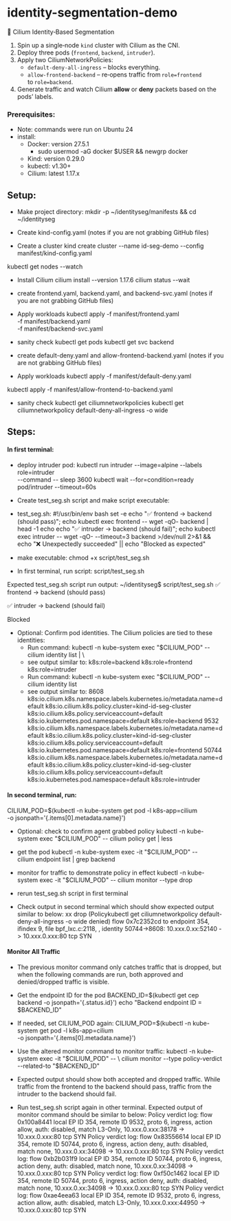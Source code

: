 # identity-segmentation-demo
🐝 Cilium Identity‑Based Segmentation

1. Spin up a single‑node `kind` cluster with Cilium as the CNI.  
2. Deploy three pods (`frontend`, `backend`, `intruder`).  
3. Apply two CiliumNetworkPolicies:  
   * `default‑deny‑all‑ingress` – blocks everything.  
   * `allow‑frontend‑backend`  – re‑opens traffic from `role=frontend` to `role=backend`.  
4. Generate traffic and watch Cilium **allow** or **deny** packets based on the pods’ labels.

### Prerequisites:
- Note: commands were run on Ubuntu 24
- install:
    - Docker: version 27.5.1
      - sudo usermod -aG docker $USER && newgrp docker
    - Kind: version 0.29.0
    - kubectl: v1.30+
    - Cilium: latest 1.17.x

## Setup:
- Make project directory:
mkdir -p ~/identityseg/manifests && cd ~/identityseg

- Create kind-config.yaml (notes if you are not grabbing GitHub files)

- Create a cluster
kind create cluster --name id-seg-demo --config manifest/kind-config.yaml

kubectl get nodes --watch

- Install Cilium
cilium install --version 1.17.6
cilium status --wait

- create frontend.yaml, backend.yaml, and backend-svc.yaml (notes if you are not grabbing GitHub files)

- Apply workloads
kubectl apply -f manifest/frontend.yaml \
             -f manifest/backend.yaml \
             -f manifest/backend-svc.yaml

- sanity check
kubectl get pods
kubectl get svc backend

- create default-deny.yaml and allow-frontend-backend.yaml (notes if you are not grabbing GitHub files)

- Apply workloads
kubectl apply -f manifest/default-deny.yaml

kubectl apply -f manifest/allow-frontend-to-backend.yaml

- sanity check
kubectl get ciliumnetworkpolicies
kubectl get ciliumnetworkpolicy default-deny-all-ingress -o wide

## Steps:

#### In first terminal:

- deploy intruder pod:
kubectl run intruder --image=alpine --labels role=intruder \
  --command -- sleep 3600
kubectl wait --for=condition=ready pod/intruder --timeout=60s

- Create test_seg.sh script and make script executable:

- test_seg.sh:
#!/usr/bin/env bash
set -e
echo "✅ frontend -> backend (should pass)"; echo
kubectl exec frontend -- wget -qO- backend | head -1
echo
echo "✅ intruder -> backend (should fail)"; echo
kubectl exec intruder -- wget -qO- --timeout=3 backend >/dev/null 2>&1 && \
  echo "❌  Unexpectedly succeeded" || echo "Blocked as expected"

- make executable:
chmod +x script/test_seg.sh

- In first terminal, run script:
script/test_seg.sh

Expected test_seg.sh script run output:
~/identityseg$ script/test_seg.sh
✅ frontend -> backend (should pass)

<!DOCTYPE html>

✅ intruder -> backend (should fail)

Blocked


- Optional: Confirm pod identities. The Cilium policies are tied to these identities:
    - Run command:
    kubectl -n kube-system exec "$CILIUM_POD" -- cilium identity list | \
    - see output similar to:
            k8s:role=backend
            k8s:role=frontend
            k8s:role=intruder
    - Run command:
    kubectl -n kube-system exec "$CILIUM_POD" -- cilium identity list
    - see output similar to:
    8608    k8s:io.cilium.k8s.namespace.labels.kubernetes.io/metadata.name=default
        k8s:io.cilium.k8s.policy.cluster=kind-id-seg-cluster
        k8s:io.cilium.k8s.policy.serviceaccount=default
        k8s:io.kubernetes.pod.namespace=default
        k8s:role=backend
    9532    k8s:io.cilium.k8s.namespace.labels.kubernetes.io/metadata.name=default
        k8s:io.cilium.k8s.policy.cluster=kind-id-seg-cluster
        k8s:io.cilium.k8s.policy.serviceaccount=default
        k8s:io.kubernetes.pod.namespace=default
        k8s:role=frontend
    50744   k8s:io.cilium.k8s.namespace.labels.kubernetes.io/metadata.name=default
        k8s:io.cilium.k8s.policy.cluster=kind-id-seg-cluster
        k8s:io.cilium.k8s.policy.serviceaccount=default
        k8s:io.kubernetes.pod.namespace=default
        k8s:role=intruder


#### In second terminal, run:

CILIUM_POD=$(kubectl -n kube-system get pod -l k8s-app=cilium \
              -o jsonpath='{.items[0].metadata.name}')

- Optional: check to confirm agent grabbed policy
kubectl -n kube-system exec "$CILIUM_POD" -- cilium policy get | less

- get the pod 
kubectl -n kube-system exec -it "$CILIUM_POD" -- \
  cilium endpoint list | grep backend

- monitor for traffic to demonstrate policy in effect
kubectl -n kube-system exec -it "$CILIUM_POD" -- cilium monitor --type drop

- rerun test_seg.sh script in first terminal

- Check output in second terminal which should show expected output similar to below:
xx drop (Policykubectl get ciliumnetworkpolicy default-deny-all-ingress -o wide
 denied) flow 0x7c2352cd to endpoint 354, ifindex 9, file bpf_lxc.c:2118, , identity 50744->8608: 10.xxx.0.xx:52140 -> 10.xxx.0.xxx:80 tcp SYN

#### Monitor All Traffic
 - The previous monitor command only catches traffic that is dropped, but when the following
 commands are run, both approved and denied/dropped traffic is visible.

 - Get the endpoint ID for the pod
 BACKEND_ID=$(kubectl get cep backend -o jsonpath='{.status.id}')
echo "Backend endpoint ID = $BACKEND_ID"

- If needed, set CILIUM_POD again:
CILIUM_POD=$(kubectl -n kube-system get pod -l k8s-app=cilium \
              -o jsonpath='{.items[0].metadata.name}')

- Use the altered monitor command to monitor traffic: 
 kubectl -n kube-system exec -it "$CILIUM_POD" -- \
  cilium monitor --type policy-verdict --related-to "$BACKEND_ID"

- Expected output should show both accepted and dropped traffic. While traffic from the frontend to the backend should pass, traffic from the intruder to the backend should fail.
- Run test_seg.sh script again in other terminal. Expected output  of monitor command should be similar to below:
Policy verdict log: flow 0x100a8441 local EP ID 354, remote ID 9532, proto 6, ingress, action allow, auth: disabled, match L3-Only, 10.xxx.0.xxx:38178 -> 10.xxx.0.xxx:80 tcp SYN
Policy verdict log: flow 0x83556614 local EP ID 354, remote ID 50744, proto 6, ingress, action deny, auth: disabled, match none, 10.xxx.0.xx:34098 -> 10.xxx.0.xxx:80 tcp SYN
Policy verdict log: flow 0xb2b031f9 local EP ID 354, remote ID 50744, proto 6, ingress, action deny, auth: disabled, match none, 10.xxx.0.xx:34098 -> 10.xxx.0.xxx:80 tcp SYN
Policy verdict log: flow 0xf50c1462 local EP ID 354, remote ID 50744, proto 6, ingress, action deny, auth: disabled, match none, 10.xxx.0.xx:34098 -> 10.xxx.0.xxx:80 tcp SYN
Policy verdict log: flow 0xae4eea63 local EP ID 354, remote ID 9532, proto 6, ingress, action allow, auth: disabled, match L3-Only, 10.xxx.0.xxx:44950 -> 10.xxx.0.xxx:80 tcp SYN
